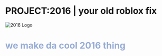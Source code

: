 # PROJECT:2016 | your old roblox fix
![2016 Logo](https://github.com/scotdotwtf/lua-projects/raw/main/small%20projects/project:2016/2016.png)

# <span style="color:#98add6">we make da cool 2016 thing<span> <br /> <br />
